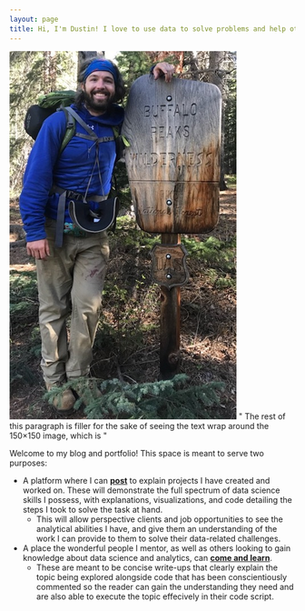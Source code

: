 ```yaml
---
layout: page
title: Hi, I'm Dustin! I love to use data to solve problems and help others better understand the world around them.
---
```


<!---<div style="text-align:left" markdown="1">

![Photo of Dustin Wicker](/assets/img/dustin_wicker.jpg "Dustin Wicker") 

</div> --->

<p>
  <img src="/assets/img/dustin_wicker.jpg" alt="" class="align-left"> 
  " The rest of this paragraph is filler for the sake of seeing the text wrap around the 150×150 image, which is " 
</p>
       

Welcome to my blog and portfolio! This space is meant to serve two purposes:  
* A platform where I can **[post](https://dustinwicker.github.io/menu/posts.html)** to explain projects I have created and worked on. These will demonstrate the full spectrum of data science skills I possess, with explanations, visualizations, and code detailing the steps I took to solve the task at hand.
   * This will allow perspective clients and job opportunities to see the analytical abilities I have, and give them an understanding of the work I can provide to them to solve their data-related challenges.
* A place the wonderful people I mentor, as well as others looking to gain knowledge about data science and analytics, can **[come and learn](https://dustinwicker.github.io/menu/teaching_resources.html)**.
   * These are meant to be concise write-ups that clearly explain the topic being explored alongside code that has been conscientiously commented so the reader can gain the understanding they need and are also able to execute the topic effecively in their code script.
